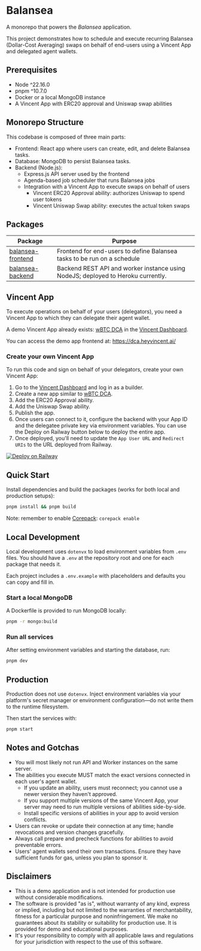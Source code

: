 # Balansea

A monorepo that powers the _Balansea_ application.

This project demonstrates how to schedule and execute recurring Balansea (Dollar-Cost Averaging) swaps on behalf of end-users using a Vincent App and delegated agent wallets.

## Prerequisites

- Node ^22.16.0
- pnpm ^10.7.0
- Docker or a local MongoDB instance
- A Vincent App with ERC20 approval and Uniswap swap abilities

## Monorepo Structure

This codebase is composed of three main parts:

- Frontend: React app where users can create, edit, and delete Balansea tasks.
- Database: MongoDB to persist Balansea tasks.
- Backend (Node.js):
  - Express.js API server used by the frontend
  - Agenda-based job scheduler that runs Balansea jobs
  - Integration with a Vincent App to execute swaps on behalf of users
    - Vincent ERC20 Approval ability: authorizes Uniswap to spend user tokens
    - Vincent Uniswap Swap ability: executes the actual token swaps

## Packages

| Package                                                   | Purpose                                                                          |
| --------------------------------------------------------- | -------------------------------------------------------------------------------- |
| [balansea-frontend](packages/balansea-frontend/README.md) | Frontend for end-users to define Balansea tasks to be run on a schedule          |
| [balansea-backend](packages/balansea-backend/README.md)   | Backend REST API and worker instance using NodeJS; deployed to Heroku currently. |

## Vincent App

To execute operations on behalf of your users (delegators), you need a Vincent App to which they can delegate their agent wallet.

A demo Vincent App already exists: [wBTC DCA](https://dashboard.heyvincent.ai/explorer/appId/9796398001) in the [Vincent Dashboard](https://dashboard.heyvincent.ai/).

You can access the demo app frontend at: https://dca.heyvincent.ai/

### Create your own Vincent App

To run this code and sign on behalf of your delegators, create your own Vincent App:

1. Go to the [Vincent Dashboard](https://dashboard.heyvincent.ai/) and log in as a builder.
2. Create a new app similar to [wBTC DCA](https://dashboard.heyvincent.ai/user/appId/9796398001/connect).
3. Add the ERC20 Approval ability.
4. Add the Uniswap Swap ability.
5. Publish the app.
6. Once users can connect to it, configure the backend with your App ID and the delegatee private key via environment variables. You can use the Deploy on Railway button below to deploy the entire app.
7. Once deployed, you'll need to update the `App User URL` and `Redirect URIs` to the URL deployed from Railway.

[![Deploy on Railway](https://railway.com/button.svg)](https://railway.com/deploy/UY2g5I?referralCode=iNEMKY&utm_medium=integration&utm_source=template&utm_campaign=generic)

## Quick Start

Install dependencies and build the packages (works for both local and production setups):

```zsh
pnpm install && pnpm build
```

Note: remember to enable [Corepack](https://github.com/nodejs/corepack): `corepack enable`

## Local Development

Local development uses `dotenvx` to load environment variables from `.env` files. You should have a `.env` at the repository root and one for each package that needs it.

Each project includes a `.env.example` with placeholders and defaults you can copy and fill in.

### Start a local MongoDB

A Dockerfile is provided to run MongoDB locally:

```zsh
pnpm -r mongo:build
```

### Run all services

After setting environment variables and starting the database, run:

```zsh
pnpm dev
```

## Production

Production does not use `dotenvx`. Inject environment variables via your platform's secret manager or environment configuration—do not write them to the runtime filesystem.

Then start the services with:

```zsh
pnpm start
```

## Notes and Gotchas

- You will most likely not run API and Worker instances on the same server.
- The abilities you execute MUST match the exact versions connected in each user's agent wallet.
  - If you update an ability, users must reconnect; you cannot use a newer version they haven't approved.
  - If you support multiple versions of the same Vincent App, your server may need to run multiple versions of abilities side-by-side.
  - Install specific versions of abilities in your app to avoid version conflicts.
- Users can revoke or update their connection at any time; handle revocations and version changes gracefully.
- Always call prepare and precheck functions for abilities to avoid preventable errors.
- Users' agent wallets send their own transactions. Ensure they have sufficient funds for gas, unless you plan to sponsor it.

## Disclaimers

- This is a demo application and is not intended for production use without considerable modifications.
- The software is provided "as is", without warranty of any kind, express or implied, including but
  not limited to the warranties of merchantability, fitness for a particular purpose and
  noninfringement. We make no guarantees about its stability or suitability for production use. It
  is provided for demo and educational purposes.
- It's your responsibility to comply with all applicable laws and regulations for your jurisdiction
  with respect to the use of this software.
